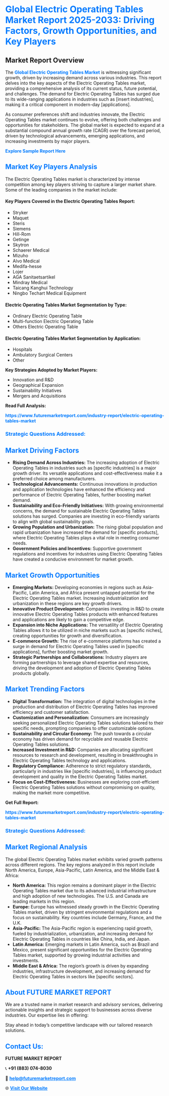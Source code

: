 <h1 style="color: #007BFF;">Global Electric Operating Tables Market Report 2025-2033: Driving Factors, Growth Opportunities, and Key Players</h1>

<section id="overview">
<h2>Market Report Overview</h2>
<p>The <a href="https://www.futuremarketreport.com/industry-report/electric-operating-tables-market" style="color: #007BFF; text-decoration: none;"><strong>Global Electric Operating Tables Market</strong></a> is witnessing significant growth, driven by increasing demand across various industries. This report delves into the key aspects of the Electric Operating Tables market, providing a comprehensive analysis of its current status, future potential, and challenges. The demand for Electric Operating Tables has surged due to its wide-ranging applications in industries such as [insert industries], making it a critical component in modern-day [applications].</p>
<p>As consumer preferences shift and industries innovate, the Electric Operating Tables market continues to evolve, offering both challenges and opportunities for stakeholders. The global market is expected to expand at a substantial compound annual growth rate (CAGR) over the forecast period, driven by technological advancements, emerging applications, and increasing investments by major players.</p>
</section>

<section id="overview">
<p><a href="https://www.futuremarketreport.com/request-sample/reportId=61878" style="color: #007BFF; text-decoration: none;"><strong>Explore Sample Report Here</strong></a></p>
</section>

<section id="key-players">
<h2 style="color: #007BFF;">Market Key Players Analysis</h2>
<p>The Electric Operating Tables market is characterized by intense competition among key players striving to capture a larger market share. Some of the leading companies in the market include:</p>
<h4>Key Players Covered in the Electric Operating Tables Report:</h4>
<ul><li>Stryker</li><li>Maquet</li><li>Steris</li><li>Siemens</li><li>Hill-Rom</li><li>Getinge</li><li>Skytron</li><li>Schaerer Medical</li><li>Mizuho</li><li>Alvo Medical</li><li>Medifa-hesse</li><li>Lojer</li><li>AGA Sanitaetsartikel</li><li>Mindray Medical</li><li>Taicang Kanghui Technology</li><li>Ningbo Techart Medical Equipment</li></ul>
<h4>Electric Operating Tables Market Segmentation by Type:</h4>
<ul><li>Ordinary Electric Operating Table</li><li>Multi-function Electric Operating Table</li><li>Others Electric Operating Table</li></ul>

<h4>Electric Operating Tables Market Segmentation by Application:</h4>
<ul><li>Hospitals</li><li>Ambulatory Surgical Centers</li><li>Other</li></ul>
<p><strong>Key Strategies Adopted by Market Players:</strong></p>
<ul>
<li>Innovation and R&D</li>
<li>Geographical Expansion</li>
<li>Sustainability Initiatives</li>
<li>Mergers and Acquisitions</li>
</ul>
</section>

<section>
<p><strong>Read Full Analysis: </strong></p><a href="https://www.futuremarketreport.com/industry-report/electric-operating-tables-market" style="color: #007BFF; text-decoration: none;"><strong>https://www.futuremarketreport.com/industry-report/electric-operating-tables-market</strong></a>
<h3 style="color: #007BFF;">Strategic Questions Addressed:</h3>
</section>

<section id="driving-factors">
<h2 style="color: #007BFF;">Market Driving Factors</h2>
<ul>
<li><strong>Rising Demand Across Industries:</strong> The increasing adoption of Electric Operating Tables in industries such as [specific industries] is a major growth driver. Its versatile applications and cost-effectiveness make it a preferred choice among manufacturers.</li>
<li><strong>Technological Advancements:</strong> Continuous innovations in production and application technologies have enhanced the efficiency and performance of Electric Operating Tables, further boosting market demand.</li>
<li><strong>Sustainability and Eco-Friendly Initiatives:</strong> With growing environmental concerns, the demand for sustainable Electric Operating Tables solutions has surged. Companies are investing in eco-friendly variants to align with global sustainability goals.</li>
<li><strong>Growing Population and Urbanization:</strong> The rising global population and rapid urbanization have increased the demand for [specific products], where Electric Operating Tables plays a vital role in meeting consumer needs.</li>
<li><strong>Government Policies and Incentives:</strong> Supportive government regulations and incentives for industries using Electric Operating Tables have created a conducive environment for market growth.</li>
</ul>
</section>

<section id="growth-opportunities">
<h2 style="color: #007BFF;">Market Growth Opportunities</h2>
<ul>
<li><strong>Emerging Markets:</strong> Developing economies in regions such as Asia-Pacific, Latin America, and Africa present untapped potential for the Electric Operating Tables market. Increasing industrialization and urbanization in these regions are key growth drivers.</li>
<li><strong>Innovative Product Development:</strong> Companies investing in R&D to create innovative Electric Operating Tables products with enhanced features and applications are likely to gain a competitive edge.</li>
<li><strong>Expansion into Niche Applications:</strong> The versatility of Electric Operating Tables allows it to be utilized in niche markets such as [specific niches], creating opportunities for growth and diversification.</li>
<li><strong>E-commerce Growth:</strong> The rise of e-commerce platforms has created a surge in demand for Electric Operating Tables used in [specific applications], further boosting market growth.</li>
<li><strong>Strategic Partnerships and Collaborations:</strong> Industry players are forming partnerships to leverage shared expertise and resources, driving the development and adoption of Electric Operating Tables products globally.</li>
</ul>
</section>

<section id="trending-factors">
<h2 style="color: #007BFF;">Market Trending Factors</h2>
<ul>
<li><strong>Digital Transformation:</strong> The integration of digital technologies in the production and distribution of Electric Operating Tables has improved efficiency and customer satisfaction.</li>
<li><strong>Customization and Personalization:</strong> Consumers are increasingly seeking personalized Electric Operating Tables solutions tailored to their specific needs, prompting companies to offer customizable options.</li>
<li><strong>Sustainability and Circular Economy:</strong> The push towards a circular economy has driven demand for recyclable and reusable Electric Operating Tables solutions.</li>
<li><strong>Increased Investment in R&D:</strong> Companies are allocating significant resources to research and development, resulting in breakthroughs in Electric Operating Tables technology and applications.</li>
<li><strong>Regulatory Compliance:</strong> Adherence to strict regulatory standards, particularly in industries like [specific industries], is influencing product development and quality in the Electric Operating Tables market.</li>
<li><strong>Focus on Cost-Effectiveness:</strong> Businesses are exploring cost-efficient Electric Operating Tables solutions without compromising on quality, making the market more competitive.</li>
</ul>
</section>

<section>
<p><strong>Get Full Report: </strong></p><a href="https://www.futuremarketreport.com/industry-report/electric-operating-tables-market" style="color: #007BFF; text-decoration: none;"><strong>https://www.futuremarketreport.com/industry-report/electric-operating-tables-market</strong></a>
<h3 style="color: #007BFF;">Strategic Questions Addressed:</h3>
</section>


<section id="regional-analysis">
<h2 style="color: #007BFF;">Market Regional Analysis</h2>
<p>The global Electric Operating Tables market exhibits varied growth patterns across different regions. The key regions analyzed in this report include North America, Europe, Asia-Pacific, Latin America, and the Middle East & Africa:</p>
<ul>
<li><strong>North America:</strong> This region remains a dominant player in the Electric Operating Tables market due to its advanced industrial infrastructure and high adoption of new technologies. The U.S. and Canada are leading markets in this region.</li>
<li><strong>Europe:</strong> Europe has witnessed steady growth in the Electric Operating Tables market, driven by stringent environmental regulations and a focus on sustainability. Key countries include Germany, France, and the U.K.</li>
<li><strong>Asia-Pacific:</strong> The Asia-Pacific region is experiencing rapid growth, fueled by industrialization, urbanization, and increasing demand for Electric Operating Tables in countries like China, India, and Japan.</li>
<li><strong>Latin America:</strong> Emerging markets in Latin America, such as Brazil and Mexico, present significant opportunities for the Electric Operating Tables market, supported by growing industrial activities and investments.</li>
<li><strong>Middle East & Africa:</strong> The region’s growth is driven by expanding industries, infrastructure development, and increasing demand for Electric Operating Tables in sectors like [specific sectors].</li>
</ul>
</section>

<footer>
<h2 style="color: #007BFF;">About FUTURE MARKET REPORT</h2>
<p>We are a trusted name in market research and advisory services, delivering actionable insights and strategic support to businesses across diverse industries. Our expertise lies in offering:</p>

<p>Stay ahead in today’s competitive landscape with our tailored research solutions.</p>

<h2 style="color: #007BFF;">Contact Us:</h2>
<p><strong>FUTURE MARKET REPORT</strong></p>
<p>📞 <strong>+91 (883) 074-8030</strong></p>
<p>📧 <strong><a href="mailto:help@futuremarketreport.com" style="color: #007BFF;">help@futuremarketreport.com</a></strong></p>
<p>🌐 <strong><a href="https://www.futuremarketreport.com/" style="color: #007BFF;">Visit Our Website</a></strong></p>
</footer>
